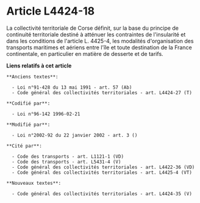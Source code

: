# Article L4424-18

La collectivité territoriale de Corse définit, sur la base du principe de continuité territoriale destiné à atténuer les
contraintes de l'insularité et dans les conditions de l'article L. 4425-4, les modalités d'organisation des transports
maritimes et aériens entre l'île et toute destination de la France continentale, en particulier en matière de desserte et de
tarifs.

**Liens relatifs à cet article**

	**Anciens textes**:

	  - Loi n°91-428 du 13 mai 1991 - art. 57 (Ab)
	  - Code général des collectivités territoriales - art. L4424-27 (T)

	**Codifié par**:

	  - Loi n°96-142 1996-02-21

	**Modifié par**:

	  - Loi n°2002-92 du 22 janvier 2002 - art. 3 ()

	**Cité par**:

	  - Code des transports - art. L1121-1 (VD)
	  - Code des transports - art. L5431-4 (V)
	  - Code général des collectivités territoriales - art. L4422-36 (VD)
	  - Code général des collectivités territoriales - art. L4425-4 (VT)

	**Nouveaux textes**:

	  - Code général des collectivités territoriales - art. L4424-35 (V)
